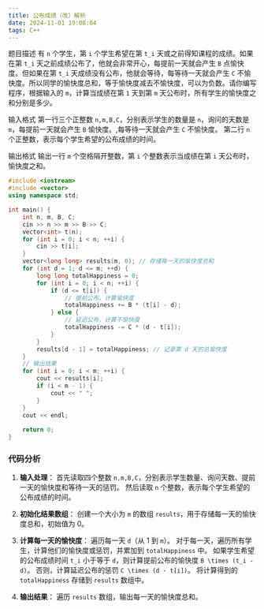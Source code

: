```yaml
---
title: 公布成绩（改）解析
date: 2024-11-01 19:08:04
tags: C++
---
```

题目描述
有 `n` 个学生，第 `i` 个学生希望在第 `t_i` 天或之前得知课程的成绩。如果在第 `t_i` 天之前成绩公布了，他就会非常开心，每提前一天就会产生 `B` 点愉快度。但如果在第 `t_i` 天成绩没有公布，他就会等待，每等待一天就会产生 `C` 不愉快度。所以同学的愉快度总和，等于愉快度减去不愉快度，可以为负数。请你编写程序，根据输入的 `m`，计算当成绩在第 `1` 天到第 `m` 天公布时，所有学生的愉快度之和分别是多少。

输入格式
第一行三个正整数 `n,m,B,C`，分别表示学生的数量是 `n`，询问的天数是 `m`，每提前一天就会产生 `B` 愉快度。,每等待一天就会产生 `C` 不愉快度。 第二行 `n` 个正整数，表示每个学生希望的公布成绩的时间。

输出格式
输出一行 `m` 个空格隔开整数，第 `i` 个整数表示当成绩在第 `i` 天公布时，愉快度之和。

```cpp
#include <iostream>
#include <vector>
using namespace std;

int main() {
    int n, m, B, C;
    cin >> n >> m >> B >> C;
    vector<int> t(n);
    for (int i = 0; i < n; ++i) {
        cin >> t[i];
    }
    vector<long long> results(m, 0); // 存储每一天的愉快度总和
    for (int d = 1; d <= m; ++d) {
        long long totalHappiness = 0;
        for (int i = 0; i < n; ++i) {
            if (d <= t[i]) {
                // 提前公布，计算愉快度
                totalHappiness += B * (t[i] - d);
            } else {
                // 延迟公布，计算不愉快度
                totalHappiness -= C * (d - t[i]);
            }
        }
        results[d - 1] = totalHappiness; // 记录第 d 天的总愉快度
    }
    // 输出结果
    for (int i = 0; i < m; ++i) {
        cout << results[i];
        if (i < m - 1) {
            cout << " ";
        }
    }
    cout << endl;
    
    return 0;
}
```

### 代码分析

1. **输入处理**：
   首先读取四个整数 `n,m,B,C`，分别表示学生数量、询问天数、提前一天的愉快度和等待一天的惩罚。
   然后读取 `n` 个整数，表示每个学生希望的公布成绩的时间。

2. **初始化结果数组**：
   创建一个大小为 `m` 的数组 `results`，用于存储每一天的愉快度总和，初始值为 0。

3. **计算每一天的愉快度**：
   遍历每一天 `d`（从 1 到 `m`）。
   对于每一天，遍历所有学生，计算他们的愉快度或惩罚，并累加到 `totalHappiness` 中。
   如果学生希望的公布成绩时间 `t_i` 小于等于 `d`，则计算提前公布的愉快度 `B \times (t_i - d)`。
   否则，计算延迟公布的惩罚 `C \times (d - t[i])`。
   将计算得到的 `totalHappiness` 存储到 `results` 数组中。
4. **输出结果**：
    遍历 `results` 数组，输出每一天的愉快度总和。
